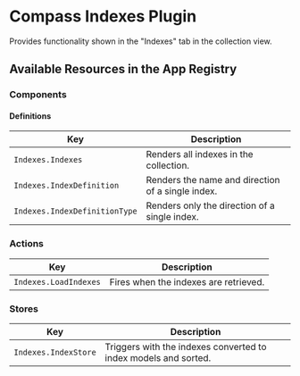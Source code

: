 # Compass Indexes Plugin

Provides functionality shown in the "Indexes" tab in the collection view.

## Available Resources in the App Registry

### Components

#### Definitions

| Key                           | Description                                       |
|-------------------------------|---------------------------------------------------|
| `Indexes.Indexes`             | Renders all indexes in the collection.            |
| `Indexes.IndexDefinition`     | Renders the name and direction of a single index. |
| `Indexes.IndexDefinitionType` | Renders only the direction of a single index.     |

### Actions

| Key                   | Description                           |
|-----------------------|---------------------------------------|
| `Indexes.LoadIndexes` | Fires when the indexes are retrieved. |

### Stores

| Key                  | Description                                                     |
|----------------------|-----------------------------------------------------------------|
| `Indexes.IndexStore` | Triggers with the indexes converted to index models and sorted. |
